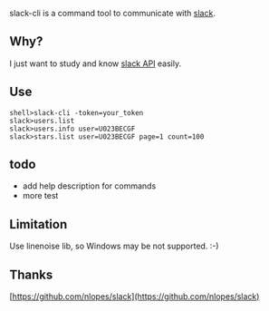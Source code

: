 slack-cli is a command tool to communicate with [slack](https://slack.com).

## Why?

I just want to study and know [slack API](https://api.slack.com) easily.

## Use

```
shell>slack-cli -token=your_token
slack>users.list
slack>users.info user=U023BECGF
slack>stars.list user=U023BECGF page=1 count=100
```

## todo

+ add help description for commands
+ more test

## Limitation

Use linenoise lib, so Windows may be not supported. :-)

## Thanks

[https://github.com/nlopes/slack](https://github.com/nlopes/slack)